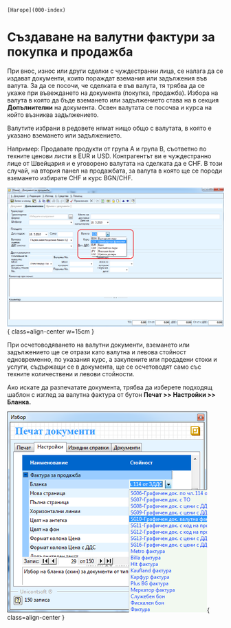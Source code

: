 ```{only} html
[Нагоре](000-index)
```

# Създаване на валутни фактури за покупка и продажба

При внос, износ или други сделки с чуждестранни лица, се налага да се
издават документи, които пораждат вземания или задължения във валута.
За да се посочи, че сделката е във валута, тя трябва да се укаже при
въвеждането на документа (покупка, продажба). Избора на валута в
която да бъде вземането или задължението става на в секция
**Допълнителни** на документа. Освен валутата се посочва и курса
на който възниква задължението.

Валутите избрани в редовете нямат нищо общо с валутата, в която е
указано вземането или задължението.

Например: Продавате продукти от група А и група B, съответно по техните
ценови листи в EUR и USD. Контрагентът ви е чуждестранно лице от
Швейцария и е уговорено валутата на сделката да е CHF. В този
случай, на втория панел на продажбата, за валута в която ще се
породи вземането избирате CHF и курс BGN/CHF.

![](924-image87.png){ class=align-center w=15cm }

При осчетоводяването на валутни документи, вземането или задължението ще
се отрази като валутна и левова стойност едновременно, по указания курс,
а закупените или продадени стоки и услуги, съдържащи се в документа, ще
се осчетоводят само със техните количествени и левови стойности.

Ако искате да разпечатате документа, трябва да изберете подходящ шаблон
с изглед за валутна фактура от бутон **Печат \>\> Настройки \>\>
Бланка.**

![](925-image88.png){ class=align-center }
